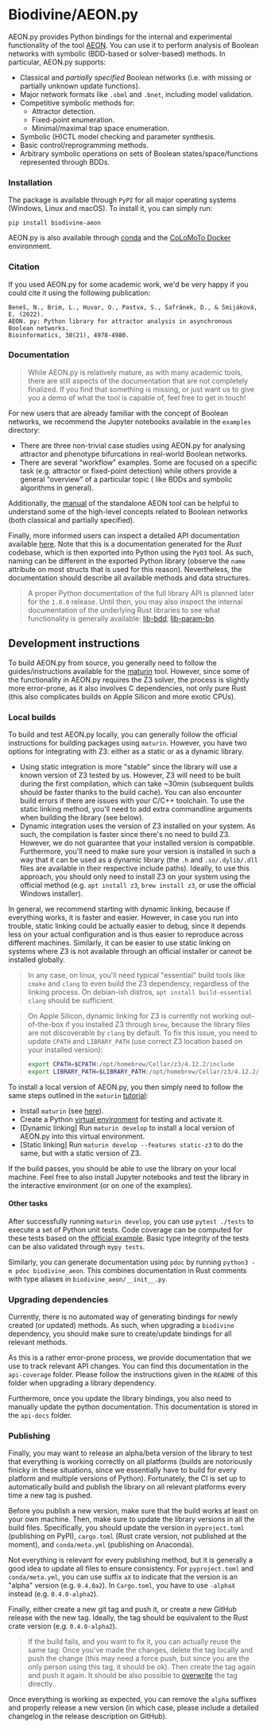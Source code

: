 # Biodivine/AEON.py

AEON.py provides Python bindings for the internal and experimental functionality of the tool
[AEON](https://biodivine.fi.muni.cz/aeon/). You can use it to perform analysis of 
Boolean networks with symbolic (BDD-based or solver-based) methods. In particular, AEON.py supports:

 - Classical and *partially specified* Boolean networks (i.e. with missing or partially unknown update functions).
 - Major network formats like `.sbml` and `.bnet`, including model validation.
 - Competitive symbolic methods for:
    - Attractor detection.
    - Fixed-point enumeration.
    - Minimal/maximal trap space enumeration.
 - Symbolic (H)CTL model checking and parameter synthesis.
 - Basic control/reprogramming methods.
 - Arbitrary symbolic operations on sets of Boolean states/space/functions represented through BDDs.

### Installation

The package is available through `PyPI` for all major operating systems (Windows, Linux and macOS). 
To install it, you can simply run:

```
pip install biodivine-aeon
```

AEON.py is also available through [conda](https://anaconda.org/daemontus/biodivine_aeon) 
and the [CoLoMoTo Docker](https://github.com/colomoto/colomoto-docker) environment.

### Citation

If you used AEON.py for some academic work, we'd be very happy if you could cite it using 
the following publication:

```
Beneš, N., Brim, L., Huvar, O., Pastva, S., Šafránek, D., & Šmijáková, E. (2022). 
AEON. py: Python library for attractor analysis in asynchronous Boolean networks. 
Bioinformatics, 38(21), 4978-4980.
```

### Documentation

> While AEON.py is relatively mature, as with many academic tools, there are still aspects of the
> documentation that are not completely finalized. If you find that something is missing, or just 
> want us to give you a demo of what the tool is capable of, feel free to get in touch!

For new users that are already familiar with the concept of Boolean networks, we recommend the
Jupyter notebooks available in the `examples` directory:
 - There are three non-trivial case studies using AEON.py for analysing attractor and phenotype
 bifurcations in real-world Boolean networks.
 - There are several "workflow" examples. Some are focused on a specific task (e.g. attractor
 or fixed-point detection) while others provide a general "overview" of a particular topic (
 like BDDs and symbolic algorithms in general).

Additionally, the 
[manual](https://biodivine.fi.muni.cz/aeon/manual/v0.4.0/index.html) of the standalone AEON tool
can be helpful to understand some of the high-level concepts related
to Boolean networks (both classical and partially specified).

Finally, more informed users can inspect a detailed API documentation available 
[here](https://biodivine.fi.muni.cz/docs/aeon-py/v0.1.0/). Note that this is a documentation generated 
for the *Rust* codebase, which is then exported into Python using the `PyO3` tool. 
As such, naming can be different in the exported Python library (observe the `name` 
attribute on most structs that is used for this reason). Nevertheless, the documentation should 
describe all available methods and data structures.

> A proper Python documentation of the full library API is planned later for the `1.0.0` release.
> Until then, you may also inspect the internal documentation of the underlying Rust libraries
> to see what functionality is generally available: 
> [lib-bdd](https://docs.rs/biodivine-lib-bdd/0.5.1/biodivine_lib_bdd/), 
> [lib-param-bn](https://docs.rs/biodivine-lib-param-bn/0.4.5/biodivine_lib_param_bn/).

## Development instructions

To build AEON.py from source, you generally need to follow the guides/instructions available for the
[maturin](https://github.com/PyO3/maturin) tool. However, since some of the functionality in AEON.py
requires the Z3 solver, the process is slightly more error-prone, as it also involves C dependencies,
not only pure Rust (this also complicates builds on Apple Silicon and more exotic CPUs).

### Local builds

To build and test AEON.py locally, you can generally follow the official instructions for building
packages using `maturin`. However, you have two options for integrating with Z3: either as a static
or as a dynamic library. 

 - Using static integration is more "stable" since the library will use a known 
   version of Z3 tested by us. However, Z3 will need to be built during the first
   compilation, which can take ~30min (subsequent builds should be faster thanks
   to the build cache). You can also encounter build errors if there are issues with
   your C/C++ toolchain. To use the static linking method, you'll need to add
   extra commandline arguments when building the library (see below).
 - Dynamic integration uses the version of Z3 installed on your system. As such,
   the compilation is faster since there's no need to build Z3. However, we do not
   guarantee that your installed version is compatible. Furthermore, you'll need to
   make sure your version is installed in such a way that it can be used as a dynamic
   library (the `.h` and `.so/.dylib/.dll` files are available in their respective
   include paths). Ideally, to use this approach, you should only need to install Z3 on
   your system using the official method (e.g. `apt install z3`, `brew install z3`, or
   use the official Windows installer).

In general, we recommend starting with dynamic linking, because if everything works, it is faster
and easier. However, in case you run into trouble, static linking could be actually easier
to debug, since it depends less on your actual configuration and is thus easier to reproduce across 
different machines. Similarly, it can be easier to use static linking on systems where Z3 is not 
available through an official installer or cannot be installed globally.

 > In any case, on linux, you'll need typical "essential" build tools like `cmake` and `clang`
 > to even build the Z3 dependency, regardless of the linking process. On debian-ish distros,
 > `apt install build-essential clang` should be sufficient.

 > On Apple Silicon, dynamic linking for Z3 is currently not working out-of-the-box if
 > you installed Z3 through `brew`, because the library files are not discoverable by `clang`
 > by default. To fix this issue, you need to update `CPATH` and `LIBRARY_PATH` (use correct
 > Z3 location based on your installed version):
 > ```bash
 > export CPATH=$CPATH:/opt/homebrew/Cellar/z3/4.12.2/include          
 > export LIBRARY_PATH=$LIBRARY_PATH:/opt/homebrew/Cellar/z3/4.12.2/lib
 > ```

To install a local version of AEON.py, you then simply need to follow the same steps outlined 
in the `maturin` [tutorial](https://www.maturin.rs/tutorial):

 - Install `maturin` (see [here](https://www.maturin.rs/installation)).
 - Create a Python [virtual environment](https://docs.python.org/3/library/venv.html) for testing and activate it.
 - \[Dynamic linking\] Run `maturin develop` to install a local version of AEON.py into this virtual environment.
 - \[Static linking\] Run `maturin develop --features static-z3` to do the same, but with a static version of Z3.

If the build passes, you should be able to use the library on your local machine. Feel free to also install Jupyter
notebooks and test the library in the interactive environment (or on one of the examples).

#### Other tasks

After successfully running `maturin develop`, you can use `pytest ./tests` to execute a set of Python unit tests.
Code coverage can be computed for these tests based on the [official example](https://github.com/cjermain/rust-python-coverage).
Basic type integrity of the tests can be also validated through `mypy tests`.

Similarly, you can generate documentation using `pdoc` by running `python3 -m pdoc biodivine_aeon`. This combines 
documentation in Rust comments with type aliases in `biodivine_aeon/__init__.py`.

### Upgrading dependencies

Currently, there is no automated way of generating bindings for newly created (or updated) methods. As such, when
upgrading a `biodivine` dependency, you should make sure to create/update bindings for all relevant methods.

As this is a rather error-prone process, we provide documentation that we use to track relevant API changes.
You can find this documentation in the `api-coverage` folder. Please follow the instructions given in the 
`README` of this folder when upgrading a library dependency.

Furthermore, once you update the library bindings, you also need to manually update the python documentation.
This documentation is stored in the `api-docs` folder.

### Publishing

Finally, you may want to release an alpha/beta version of the library to test that everything is working correctly
on all platforms (builds are notoriously finicky in these situations, since we essentially have to build for
every platform and multiple versions of Python). Fortunately, the CI is set up to automatically build 
and publish the library on all relevant platforms every time a new tag is pushed. 

Before you publish a new version, make sure that the build works at least on your own machine. Then, make 
sure to update the library versions in all the build files. Specifically, you should update the version in 
`pyproject.toml` (publishing on PyPI), `cargo.toml` (Rust crate version, not published at the moment), and 
`conda/meta.yml` (publishing on Anaconda). 

Not everything is relevant for every publishing method, but it is generally a good idea to update all files to ensure
consistency. For `pyproject.toml` and `conda/meta.yml`, you can use suffix `aX` to indicate that the version is
an "alpha" version (e.g. `0.4.0a2`). In `Cargo.toml`, you have to use `-alphaX` instead (e.g. `0.4.0-alpha2`).

Finally, either create a new git tag and push it, or create a new GitHub release with the new tag. Ideally, the tag 
should be equivalent to the Rust crate version (e.g. `0.4.0-alpha2`). 

 > If the build fails, and you want to fix it, you can actually reuse the same tag: Once you've made the changes, 
 > delete the tag locally and push the change (this may need a force push, but since you are the only person using 
 > this tag, it should be ok). Then create the tag again and push it again. It should be also possible to 
 > [overwrite](https://stackoverflow.com/questions/25815631/git-force-push-tag-when-the-tag-already-exists-on-remote) 
 > the tag directly.

Once everything is working as expected, you can remove the `alpha` suffixes and properly release a new version (in 
which case, please include a detailed changelog in the release description on GitHub).
